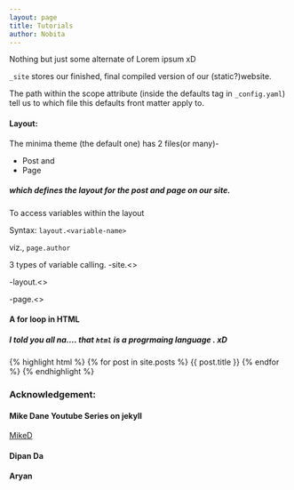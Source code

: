 ```yaml
---
layout: page
title: Tutorials
author: Nobita
---
```


Nothing but just some alternate of Lorem ipsum xD  

`_site` stores our finished, final compiled version of our (static?)website.  

The path within the scope attribute (inside the defaults tag in `_config.yaml`) tell us to which file this defaults front matter apply to.

#### Layout:
The minima theme (the default one) has 2 files(or many)- 
 - Post and 
 - Page 
##### which defines the layout for the post and page on our site.  


To access variables within the layout

Syntax:  `layout.<variable-name>`

viz., `page.author`


3 types of variable calling.
-site.<>  

-layout.<> 

-page.<>


#### A for loop in HTML  
##### I told you all na.... that `html` **is** a _progrmaing language_ .  xD

{% highlight html %}
{% for post in site.posts %}
	{{ post.title }} 
{% endfor %}
{% endhighlight %}

### Acknowledgement: 
#### Mike Dane Youtube Series on jekyll
[MikeD][Giraffe]   

#### Dipan Da 


#### Aryan 


[Giraffe]: https://www.youtube.com/playlist?list=PLLAZ4kZ9dFpOPV5C5Ay0pHaa0RJFhcmcB